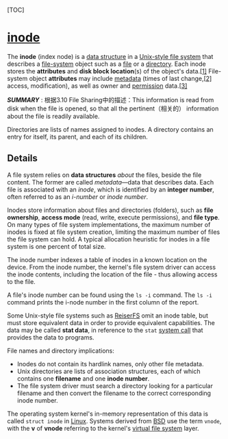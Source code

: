 [TOC]



# [inode](https://en.wikipedia.org/wiki/Inode)

The **inode** (index node) is a [data structure](https://en.wikipedia.org/wiki/Data_structure) in a [Unix-style file system](https://en.wikipedia.org/wiki/Unix_filesystem) that describes a [file-system](https://en.wikipedia.org/wiki/File_system) object such as a [file](https://en.wikipedia.org/wiki/Computer_file) or a [directory](https://en.wikipedia.org/wiki/Directory_(computing)). Each inode stores the **attributes** and **disk block location**(s) of the object's data.[[1\]](https://en.wikipedia.org/wiki/Inode#cite_note-1) File-system object **attributes** may include [metadata](https://en.wikipedia.org/wiki/Metadata) (times of last change,[[2\]](https://en.wikipedia.org/wiki/Inode#cite_note-2) access, modification), as well as owner and [permission](https://en.wikipedia.org/wiki/File_system_permissions) data.[[3\]](https://en.wikipedia.org/wiki/Inode#cite_note-3)

***SUMMARY*** : 根据3.10 File Sharing中的描述：This information is read from disk when the file is opened, so that all the pertinent（相关的） information about the file is readily available. 

Directories are lists of names assigned to inodes. A directory contains an entry for itself, its parent, and each of its children.

## Details

A file system relies on **data structures** *about* the files, beside the file content. The former are called *metadata*—data that describes data. Each file is associated with an *inode*, which is identified by an **integer number**, often referred to as an *i-number* or *inode number*.

Inodes store information about files and directories (folders), such as **file ownership**, **access mode** (read, write, execute permissions), and **file type**. On many types of file system implementations, the maximum number of inodes is fixed at file system creation, limiting the maximum number of files the file system can hold. A typical allocation heuristic for inodes in a file system is one percent of total size.

The inode number indexes a table of inodes in a known location on the device. From the inode number, the kernel's file system driver can access the inode contents, including the location of the file - thus allowing access to the file.

A file's inode number can be found using the `ls -i` command. The `ls -i` command prints the i-node number in the first column of the report.

Some Unix-style file systems such as [ReiserFS](https://en.wikipedia.org/wiki/ReiserFS) omit an inode table, but must store equivalent data in order to provide equivalent capabilities. The data may be called **stat data**, in reference to the `stat` [system call](https://en.wikipedia.org/wiki/System_call) that provides the data to programs.

File names and directory implications:

- Inodes do not contain its hardlink names, only other file metadata.
- Unix directories are lists of association structures, each of which contains one **filename** and one **inode number**.
- The file system driver must search a directory looking for a particular filename and then convert the filename to the correct corresponding inode number.

The operating system kernel's in-memory representation of this data is called `struct inode` in [Linux](https://en.wikipedia.org/wiki/Linux). Systems derived from [BSD](https://en.wikipedia.org/wiki/BSD) use the term `vnode`, with the **v** of **vnode** referring to the kernel's [virtual file system](https://en.wikipedia.org/wiki/Virtual_file_system) layer.

